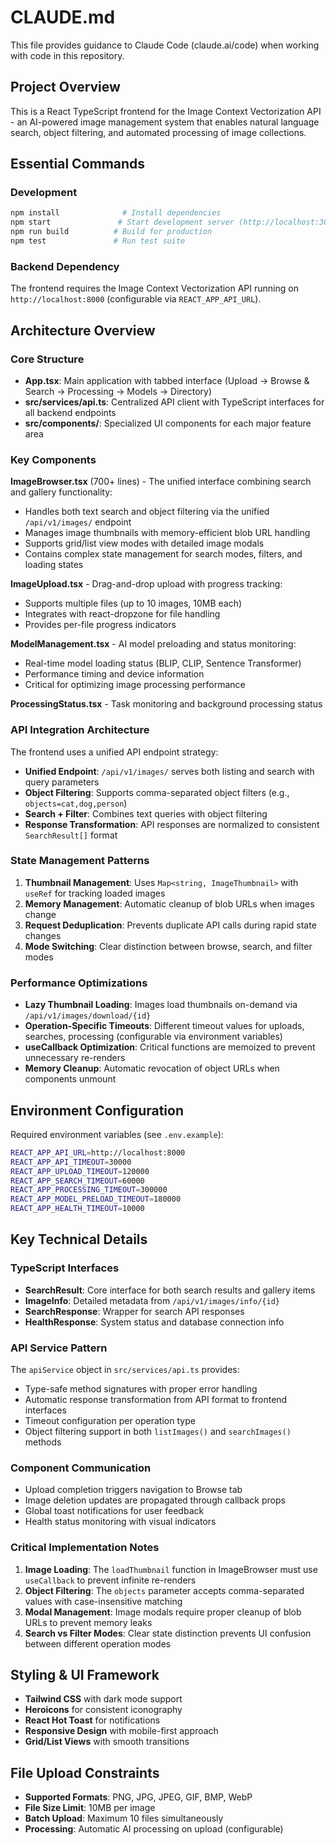 # CLAUDE.md

This file provides guidance to Claude Code (claude.ai/code) when working with code in this repository.

## Project Overview

This is a React TypeScript frontend for the Image Context Vectorization API - an AI-powered image management system that enables natural language search, object filtering, and automated processing of image collections.

## Essential Commands

### Development
```bash
npm install              # Install dependencies
npm start               # Start development server (http://localhost:3000)
npm run build          # Build for production
npm test               # Run test suite
```

### Backend Dependency
The frontend requires the Image Context Vectorization API running on `http://localhost:8000` (configurable via `REACT_APP_API_URL`).

## Architecture Overview

### Core Structure
- **App.tsx**: Main application with tabbed interface (Upload → Browse & Search → Processing → Models → Directory)
- **src/services/api.ts**: Centralized API client with TypeScript interfaces for all backend endpoints
- **src/components/**: Specialized UI components for each major feature area

### Key Components

**ImageBrowser.tsx** (700+ lines) - The unified interface combining search and gallery functionality:
- Handles both text search and object filtering via the unified `/api/v1/images/` endpoint
- Manages image thumbnails with memory-efficient blob URL handling
- Supports grid/list view modes with detailed image modals
- Contains complex state management for search modes, filters, and loading states

**ImageUpload.tsx** - Drag-and-drop upload with progress tracking:
- Supports multiple files (up to 10 images, 10MB each)
- Integrates with react-dropzone for file handling
- Provides per-file progress indicators

**ModelManagement.tsx** - AI model preloading and status monitoring:
- Real-time model loading status (BLIP, CLIP, Sentence Transformer)
- Performance timing and device information
- Critical for optimizing image processing performance

**ProcessingStatus.tsx** - Task monitoring and background processing status

### API Integration Architecture

The frontend uses a unified API endpoint strategy:
- **Unified Endpoint**: `/api/v1/images/` serves both listing and search with query parameters
- **Object Filtering**: Supports comma-separated object filters (e.g., `objects=cat,dog,person`)
- **Search + Filter**: Combines text queries with object filtering
- **Response Transformation**: API responses are normalized to consistent `SearchResult[]` format

### State Management Patterns

1. **Thumbnail Management**: Uses `Map<string, ImageThumbnail>` with `useRef` for tracking loaded images
2. **Memory Management**: Automatic cleanup of blob URLs when images change
3. **Request Deduplication**: Prevents duplicate API calls during rapid state changes
4. **Mode Switching**: Clear distinction between browse, search, and filter modes

### Performance Optimizations

- **Lazy Thumbnail Loading**: Images load thumbnails on-demand via `/api/v1/images/download/{id}`
- **Operation-Specific Timeouts**: Different timeout values for uploads, searches, processing (configurable via environment variables)
- **useCallback Optimization**: Critical functions are memoized to prevent unnecessary re-renders
- **Memory Cleanup**: Automatic revocation of object URLs when components unmount

## Environment Configuration

Required environment variables (see `.env.example`):
```bash
REACT_APP_API_URL=http://localhost:8000
REACT_APP_API_TIMEOUT=30000
REACT_APP_UPLOAD_TIMEOUT=120000
REACT_APP_SEARCH_TIMEOUT=60000
REACT_APP_PROCESSING_TIMEOUT=300000
REACT_APP_MODEL_PRELOAD_TIMEOUT=180000
REACT_APP_HEALTH_TIMEOUT=10000
```

## Key Technical Details

### TypeScript Interfaces
- **SearchResult**: Core interface for both search results and gallery items
- **ImageInfo**: Detailed metadata from `/api/v1/images/info/{id}`
- **SearchResponse**: Wrapper for search API responses
- **HealthResponse**: System status and database connection info

### API Service Pattern
The `apiService` object in `src/services/api.ts` provides:
- Type-safe method signatures with proper error handling
- Automatic response transformation from API format to frontend interfaces
- Timeout configuration per operation type
- Object filtering support in both `listImages()` and `searchImages()` methods

### Component Communication
- Upload completion triggers navigation to Browse tab
- Image deletion updates are propagated through callback props
- Global toast notifications for user feedback
- Health status monitoring with visual indicators

### Critical Implementation Notes

1. **Image Loading**: The `loadThumbnail` function in ImageBrowser must use `useCallback` to prevent infinite re-renders
2. **Object Filtering**: The `objects` parameter accepts comma-separated values with case-insensitive matching
3. **Modal Management**: Image modals require proper cleanup of blob URLs to prevent memory leaks
4. **Search vs Filter Modes**: Clear state distinction prevents UI confusion between different operation modes

## Styling & UI Framework

- **Tailwind CSS** with dark mode support
- **Heroicons** for consistent iconography
- **React Hot Toast** for notifications
- **Responsive Design** with mobile-first approach
- **Grid/List Views** with smooth transitions

## File Upload Constraints

- **Supported Formats**: PNG, JPG, JPEG, GIF, BMP, WebP
- **File Size Limit**: 10MB per image
- **Batch Upload**: Maximum 10 files simultaneously
- **Processing**: Automatic AI processing on upload (configurable)